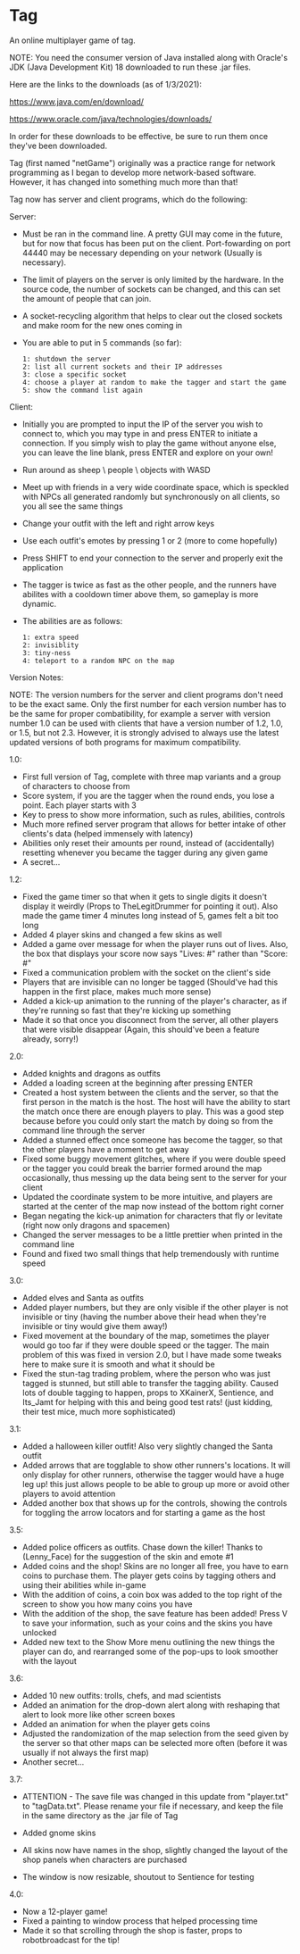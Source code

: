 # Tag
An online multiplayer game of tag.

NOTE: You need the consumer version of Java installed along with Oracle's JDK (Java Development Kit) 18 downloaded to run these .jar files. 

Here are the links to the downloads (as of 1/3/2021):

https://www.java.com/en/download/

https://www.oracle.com/java/technologies/downloads/

In order for these downloads to be effective, be sure to run them once they've been downloaded.


Tag (first named "netGame") originally was a practice range for network programming as I began to develop more network-based software.
However, it has changed into something much more than that!

Tag now has server and client programs, which do the following:

Server:

  - Must be ran in the command line. A pretty GUI may come in the future, but for now that focus has been put
  on the client. Port-fowarding on port 44440 may be necessary depending on your network (Usually is necessary).
  
  - The limit of players on the server is only limited by the hardware. In the source code, the number of sockets can be changed,
  and this can set the amount of people that can join.
  
  - A socket-recycling algorithm that helps to clear out the closed sockets and make room for the new ones coming in
  
  - You are able to put in 5 commands (so far): 
  
        1: shutdown the server
        2: list all current sockets and their IP addresses
        3: close a specific socket
        4: choose a player at random to make the tagger and start the game
        5: show the command list again
  
  
Client:

  - Initially you are prompted to input the IP of the server you wish to connect to, which you may type in and press ENTER to initiate a connection. If you simply wish to play
  the game without anyone else, you can leave the line blank, press ENTER and explore on your own!

  - Run around as sheep \ people \ objects with WASD
  
  - Meet up with friends in a very wide coordinate space, which is speckled with NPCs all generated randomly but synchronously on all clients, so you all see the same things
  
  - Change your outfit with the left and right arrow keys
  
  - Use each outfit's emotes by pressing 1 or 2 (more to come hopefully)
  
  - Press SHIFT to end your connection to the server and properly exit the application
  
  - The tagger is twice as fast as the other people, and the runners have abilites with a cooldown timer above them, so gameplay is more dynamic. 
  
  - The abilities are as follows:
  
        1: extra speed
        2: invisiblity
        3: tiny-ness
        4: teleport to a random NPC on the map


Version Notes:

NOTE: The version numbers for the server and client programs don't need to be the exact same. Only the first number for each version number has to be the same
for proper combatibility, for example a server with version number 1.0 can be used with clients that have a version number of 1.2, 1.0, or 1.5, but not 2.3. However,
it is strongly advised to always use the latest updated versions of both programs for maximum compatibility.

1.0:

- First full version of Tag, complete with three map variants and a group of characters to choose from
- Score system, if you are the tagger when the round ends, you lose a point. Each player starts with 3
- Key to press to show more information, such as rules, abilities, controls
- Much more refined server program that allows for better intake of other clients's data (helped immensely with latency)
- Abilities only reset their amounts per round, instead of (accidentally) resetting whenever you became the tagger during any given game
- A secret...

1.2:

- Fixed the game timer so that when it gets to single digits it doesn't display it weirdly (Props to TheLegitDrummer for pointing it out). Also made
the game timer 4 minutes long instead of 5, games felt a bit too long
- Added 4 player skins and changed a few skins as well
- Added a game over message for when the player runs out of lives. Also, the box that displays your score now says "Lives: #" rather than "Score: #"
- Fixed a communication problem with the socket on the client's side
- Players that are invisible can no longer be tagged (Should've had this happen in the first place, makes much more sense)
- Added a kick-up animation to the running of the player's character, as if they're running so fast that they're kicking up something
- Made it so that once you disconnect from the server, all other players that were visible disappear (Again, this should've been a feature already, sorry!)

2.0:

- Added knights and dragons as outfits
- Added a loading screen at the beginning after pressing ENTER
- Created a host system between the clients and the server, so that the first person in the match is the host. The host will have the ability to start the match
once there are enough players to play. This was a good step because before you could only start the match by doing so from the command line through the server
- Added a stunned effect once someone has become the tagger, so that the other players have a moment to get away
- Fixed some buggy movement glitches, where if you were double speed or the tagger you could break the barrier formed around the map occasionally, thus messing
up the data being sent to the server for your client
- Updated the coordinate system to be more intuitive, and players are started at the center of the map now instead of the bottom right corner
- Began negating the kick-up animation for characters that fly or levitate (right now only dragons and spacemen)
- Changed the server messages to be a little prettier when printed in the command line
- Found and fixed two small things that help tremendously with runtime speed

3.0:

- Added elves and Santa as outfits
- Added player numbers, but they are only visible if the other player is not invisible or tiny (having the number above their head when they're invisible
or tiny would give them away!)
- Fixed movement at the boundary of the map, sometimes the player would go too far if they were double speed or the tagger. The main problem of this was
fixed in version 2.0, but I have made some tweaks here to make sure it is smooth and what it should be
- Fixed the stun-tag trading problem, where the person who was just tagged is stunned, but still able to transfer the tagging ability. Caused lots of
double tagging to happen, props to XKainerX, Sentience, and Its_Jamt for helping with this and being good test rats! (just kidding, their test mice,
much more sophisticated)

3.1:

- Added a halloween killer outfit! Also very slightly changed the Santa outfit
- Added arrows that are togglable to show other runners's locations. It will only display for other runners, otherwise the tagger would have a huge leg up!
this just allows people to be able to group up more or avoid other players to avoid attention
- Added another box that shows up for the controls, showing the controls for toggling the arrow locators and for starting a game as the host

3.5:

- Added police officers as outfits. Chase down the killer! Thanks to (Lenny_Face) for the suggestion of the skin and emote #1
- Added coins and the shop! Skins are no longer all free, you have to earn coins to purchase them. The player gets coins by tagging others and
using their abilities while in-game
- With the addition of coins, a coin box was added to the top right of the screen to show you how many coins you have
- With the addition of the shop, the save feature has been added! Press V to save your information, such as your coins and the skins you have unlocked
- Added new text to the Show More menu outlining the new things the player can do, and rearranged some of the pop-ups to look smoother with the layout

3.6:

- Added 10 new outfits: trolls, chefs, and mad scientists
- Added an animation for the drop-down alert along with reshaping that alert to look more like other screen boxes
- Added an animation for when the player gets coins
- Adjusted the randomization of the map selection from the seed given by the server so that other maps can be selected more often (before it was usually 
if not always the first map)
- Another secret...

3.7:

- ATTENTION - The save file was changed in this update from "player.txt" to "tagData.txt". Please rename your file if necessary, and keep the file in the
same directory as the .jar file of Tag

- Added gnome skins
- All skins now have names in the shop, slightly changed the layout of the shop panels when characters are purchased
- The window is now resizable, shoutout to Sentience for testing

4.0:

- Now a 12-player game!
- Fixed a painting to window process that helped processing time
- Made it so that scrolling through the shop is faster, props to robotbroadcast for the tip!
